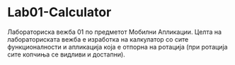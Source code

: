 # Lab01-Calculator
Лабораториска вежба 01 по предметот Мобилни Апликации.
Целта на лабораториската вежба е изработка на калкулатор со сите функционалности и апликација која е отпорна на ротација (при ротација сите копчиња се видливи и достапни).
